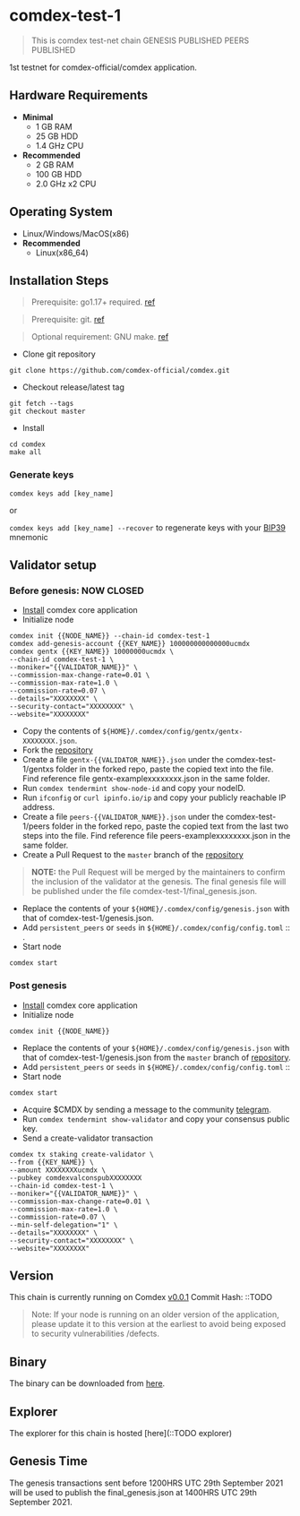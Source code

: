 # comdex-test-1
> This is comdex test-net chain
> GENESIS PUBLISHED
> PEERS PUBLISHED

1st testnet for comdex-official/comdex application.

## Hardware Requirements
* **Minimal**
    * 1 GB RAM
    * 25 GB HDD
    * 1.4 GHz CPU
* **Recommended**
    * 2 GB RAM
    * 100 GB HDD
    * 2.0 GHz x2 CPU

## Operating System
* Linux/Windows/MacOS(x86)
* **Recommended**
    * Linux(x86_64)

## Installation Steps
>Prerequisite: go1.17+ required. [ref](https://golang.org/doc/install)

>Prerequisite: git. [ref](https://github.com/git/git)

>Optional requirement: GNU make. [ref](https://www.gnu.org/software/make/manual/html_node/index.html)

* Clone git repository
```shell
git clone https://github.com/comdex-official/comdex.git
```
* Checkout release/latest tag
```shell
git fetch --tags
git checkout master
```
* Install
```shell
cd comdex
make all
```

### Generate keys

`comdex keys add [key_name]`

or

`comdex keys add [key_name] --recover` to regenerate keys with your [BIP39](https://github.com/bitcoin/bips/tree/master/bip-0039) mnemonic


## Validator setup

### Before genesis: NOW CLOSED

* [Install](#installation-steps) comdex core application
* Initialize node
```shell
comdex init {{NODE_NAME}} --chain-id comdex-test-1
comdex add-genesis-account {{KEY_NAME}} 100000000000000ucmdx
comdex gentx {{KEY_NAME}} 10000000ucmdx \
--chain-id comdex-test-1 \
--moniker="{{VALIDATOR_NAME}}" \
--commission-max-change-rate=0.01 \
--commission-max-rate=1.0 \
--commission-rate=0.07 \
--details="XXXXXXXX" \
--security-contact="XXXXXXXX" \
--website="XXXXXXXX"
```
* Copy the contents of `${HOME}/.comdex/config/gentx/gentx-XXXXXXXX.json`.
* Fork the [repository](https://github.com/comdex-official/comdex)
* Create a file `gentx-{{VALIDATOR_NAME}}.json` under the comdex-test-1/gentxs folder in the forked repo, paste the copied text into the file. Find reference file gentx-examplexxxxxxxx.json in the same folder.
* Run `comdex tendermint show-node-id` and copy your nodeID.
* Run `ifconfig` or `curl ipinfo.io/ip` and copy your publicly reachable IP address.
* Create a file `peers-{{VALIDATOR_NAME}}.json` under the comdex-test-1/peers folder in the forked repo, paste the copied text from the last two steps into the file. Find reference file peers-examplexxxxxxxx.json in the same folder.
* Create a Pull Request to the `master` branch of the [repository](https://github.com/comdex-official/comdex/)
>**NOTE:** the Pull Request will be merged by the maintainers to confirm the inclusion of the validator at the genesis. The final genesis file will be published under the file comdex-test-1/final_genesis.json.
* Replace the contents of your `${HOME}/.comdex/config/genesis.json` with that of comdex-test-1/genesis.json.
* Add `persistent_peers` or `seeds` in `${HOME}/.comdex/config/config.toml` :: .
* Start node
```shell
comdex start
```

### Post genesis

* [Install](#installation-steps) comdex core application
* Initialize node
```shell
comdex init {{NODE_NAME}}
```
* Replace the contents of your `${HOME}/.comdex/config/genesis.json` with that of comdex-test-1/genesis.json from the `master` branch of [repository](https://github.com/comdex-official/comdex).
* Add `persistent_peers` or `seeds` in `${HOME}/.comdex/config/config.toml` :: 
* Start node
```shell
comdex start
```
* Acquire $CMDX by sending a message to the community [telegram](https://t.me/ComdexChat).
* Run `comdex tendermint show-validator` and copy your consensus public key.
* Send a create-validator transaction
```
comdex tx staking create-validator \
--from {{KEY_NAME}} \
--amount XXXXXXXXucmdx \
--pubkey comdexvalconspubXXXXXXXX
--chain-id comdex-test-1 \
--moniker="{{VALIDATOR_NAME}}" \
--commission-max-change-rate=0.01 \
--commission-max-rate=1.0 \
--commission-rate=0.07 \
--min-self-delegation="1" \
--details="XXXXXXXX" \
--security-contact="XXXXXXXX" \
--website="XXXXXXXX"
```
## Version
This chain is currently running on Comdex [v0.0.1](https://github.com/comdex-official/comdex/releases/tag/v0.0.1)
Commit Hash: ::TODO
>Note: If your node is running on an older version of the application, please update it to this version at the earliest to avoid being exposed to security vulnerabilities /defects.

## Binary
The binary can be downloaded from [here](https://github.com/comdex-official/comdex/releases/tag/v0.0.1).

## Explorer
The explorer for this chain is hosted [here](::TODO explorer)

## Genesis Time
The genesis transactions sent before 1200HRS UTC 29th September 2021 will be used to publish the final_genesis.json at 1400HRS UTC 29th September 2021. 
